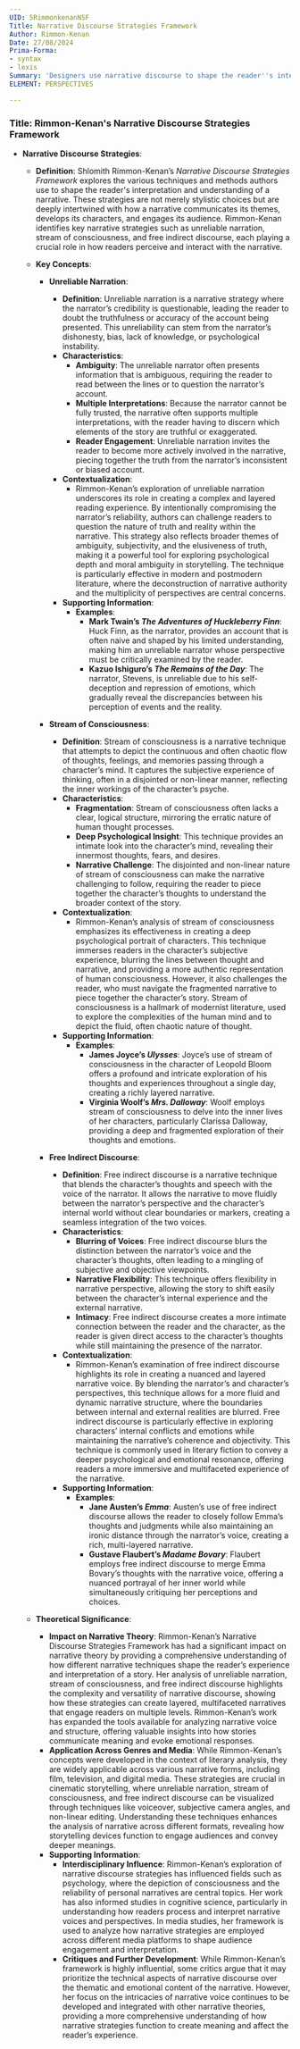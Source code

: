```yaml
---
UID: 5RimmonkenanNSF
Title: Narrative Discourse Strategies Framework
Author: Rimmon-Kenan
Date: 27/08/2024
Prima-Forma:
- syntax
- lexis
Summary: 'Designers use narrative discourse to shape the reader''s interpretation and understanding of narrative: unreliable narration, stream of consciousness, and free indirect discourse.'
ELEMENT: PERSPECTIVES

---
```

### Title: **Rimmon-Kenan's Narrative Discourse Strategies Framework**

- **Narrative Discourse Strategies**:
  - **Definition**: Shlomith Rimmon-Kenan’s *Narrative Discourse Strategies Framework* explores the various techniques and methods authors use to shape the reader's interpretation and understanding of a narrative. These strategies are not merely stylistic choices but are deeply intertwined with how a narrative communicates its themes, develops its characters, and engages its audience. Rimmon-Kenan identifies key narrative strategies such as unreliable narration, stream of consciousness, and free indirect discourse, each playing a crucial role in how readers perceive and interact with the narrative.

  - **Key Concepts**:

    - **Unreliable Narration**:
      - **Definition**: Unreliable narration is a narrative strategy where the narrator’s credibility is questionable, leading the reader to doubt the truthfulness or accuracy of the account being presented. This unreliability can stem from the narrator’s dishonesty, bias, lack of knowledge, or psychological instability.
      - **Characteristics**:
        - **Ambiguity**: The unreliable narrator often presents information that is ambiguous, requiring the reader to read between the lines or to question the narrator’s account.
        - **Multiple Interpretations**: Because the narrator cannot be fully trusted, the narrative often supports multiple interpretations, with the reader having to discern which elements of the story are truthful or exaggerated.
        - **Reader Engagement**: Unreliable narration invites the reader to become more actively involved in the narrative, piecing together the truth from the narrator’s inconsistent or biased account.
      - **Contextualization**:
        - Rimmon-Kenan’s exploration of unreliable narration underscores its role in creating a complex and layered reading experience. By intentionally compromising the narrator’s reliability, authors can challenge readers to question the nature of truth and reality within the narrative. This strategy also reflects broader themes of ambiguity, subjectivity, and the elusiveness of truth, making it a powerful tool for exploring psychological depth and moral ambiguity in storytelling. The technique is particularly effective in modern and postmodern literature, where the deconstruction of narrative authority and the multiplicity of perspectives are central concerns.
      - **Supporting Information**:
        - **Examples**:
          - **Mark Twain’s *The Adventures of Huckleberry Finn***: Huck Finn, as the narrator, provides an account that is often naive and shaped by his limited understanding, making him an unreliable narrator whose perspective must be critically examined by the reader.
          - **Kazuo Ishiguro’s *The Remains of the Day***: The narrator, Stevens, is unreliable due to his self-deception and repression of emotions, which gradually reveal the discrepancies between his perception of events and the reality.

    - **Stream of Consciousness**:
      - **Definition**: Stream of consciousness is a narrative technique that attempts to depict the continuous and often chaotic flow of thoughts, feelings, and memories passing through a character’s mind. It captures the subjective experience of thinking, often in a disjointed or non-linear manner, reflecting the inner workings of the character’s psyche.
      - **Characteristics**:
        - **Fragmentation**: Stream of consciousness often lacks a clear, logical structure, mirroring the erratic nature of human thought processes.
        - **Deep Psychological Insight**: This technique provides an intimate look into the character’s mind, revealing their innermost thoughts, fears, and desires.
        - **Narrative Challenge**: The disjointed and non-linear nature of stream of consciousness can make the narrative challenging to follow, requiring the reader to piece together the character’s thoughts to understand the broader context of the story.
      - **Contextualization**:
        - Rimmon-Kenan’s analysis of stream of consciousness emphasizes its effectiveness in creating a deep psychological portrait of characters. This technique immerses readers in the character’s subjective experience, blurring the lines between thought and narrative, and providing a more authentic representation of human consciousness. However, it also challenges the reader, who must navigate the fragmented narrative to piece together the character’s story. Stream of consciousness is a hallmark of modernist literature, used to explore the complexities of the human mind and to depict the fluid, often chaotic nature of thought.
      - **Supporting Information**:
        - **Examples**:
          - **James Joyce’s *Ulysses***: Joyce’s use of stream of consciousness in the character of Leopold Bloom offers a profound and intricate exploration of his thoughts and experiences throughout a single day, creating a richly layered narrative.
          - **Virginia Woolf’s *Mrs. Dalloway***: Woolf employs stream of consciousness to delve into the inner lives of her characters, particularly Clarissa Dalloway, providing a deep and fragmented exploration of their thoughts and emotions.

    - **Free Indirect Discourse**:
      - **Definition**: Free indirect discourse is a narrative technique that blends the character’s thoughts and speech with the voice of the narrator. It allows the narrative to move fluidly between the narrator’s perspective and the character’s internal world without clear boundaries or markers, creating a seamless integration of the two voices.
      - **Characteristics**:
        - **Blurring of Voices**: Free indirect discourse blurs the distinction between the narrator’s voice and the character’s thoughts, often leading to a mingling of subjective and objective viewpoints.
        - **Narrative Flexibility**: This technique offers flexibility in narrative perspective, allowing the story to shift easily between the character’s internal experience and the external narrative.
        - **Intimacy**: Free indirect discourse creates a more intimate connection between the reader and the character, as the reader is given direct access to the character’s thoughts while still maintaining the presence of the narrator.
      - **Contextualization**:
        - Rimmon-Kenan’s examination of free indirect discourse highlights its role in creating a nuanced and layered narrative voice. By blending the narrator’s and character’s perspectives, this technique allows for a more fluid and dynamic narrative structure, where the boundaries between internal and external realities are blurred. Free indirect discourse is particularly effective in exploring characters’ internal conflicts and emotions while maintaining the narrative’s coherence and objectivity. This technique is commonly used in literary fiction to convey a deeper psychological and emotional resonance, offering readers a more immersive and multifaceted experience of the narrative.
      - **Supporting Information**:
        - **Examples**:
          - **Jane Austen’s *Emma***: Austen’s use of free indirect discourse allows the reader to closely follow Emma’s thoughts and judgments while also maintaining an ironic distance through the narrator’s voice, creating a rich, multi-layered narrative.
          - **Gustave Flaubert’s *Madame Bovary***: Flaubert employs free indirect discourse to merge Emma Bovary’s thoughts with the narrative voice, offering a nuanced portrayal of her inner world while simultaneously critiquing her perceptions and choices.

  - **Theoretical Significance**:
    - **Impact on Narrative Theory**: Rimmon-Kenan’s Narrative Discourse Strategies Framework has had a significant impact on narrative theory by providing a comprehensive understanding of how different narrative techniques shape the reader’s experience and interpretation of a story. Her analysis of unreliable narration, stream of consciousness, and free indirect discourse highlights the complexity and versatility of narrative discourse, showing how these strategies can create layered, multifaceted narratives that engage readers on multiple levels. Rimmon-Kenan’s work has expanded the tools available for analyzing narrative voice and structure, offering valuable insights into how stories communicate meaning and evoke emotional responses.
    - **Application Across Genres and Media**: While Rimmon-Kenan’s concepts were developed in the context of literary analysis, they are widely applicable across various narrative forms, including film, television, and digital media. These strategies are crucial in cinematic storytelling, where unreliable narration, stream of consciousness, and free indirect discourse can be visualized through techniques like voiceover, subjective camera angles, and non-linear editing. Understanding these techniques enhances the analysis of narrative across different formats, revealing how storytelling devices function to engage audiences and convey deeper meanings.
    - **Supporting Information**:
      - **Interdisciplinary Influence**: Rimmon-Kenan’s exploration of narrative discourse strategies has influenced fields such as psychology, where the depiction of consciousness and the reliability of personal narratives are central topics. Her work has also informed studies in cognitive science, particularly in understanding how readers process and interpret narrative voices and perspectives. In media studies, her framework is used to analyze how narrative strategies are employed across different media platforms to shape audience engagement and interpretation.
      - **Critiques and Further Development**: While Rimmon-Kenan’s framework is highly influential, some critics argue that it may prioritize the technical aspects of narrative discourse over the thematic and emotional content of the narrative. However, her focus on the intricacies of narrative voice continues to be developed and integrated with other narrative theories, providing a more comprehensive understanding of how narrative strategies function to create meaning and affect the reader’s experience.